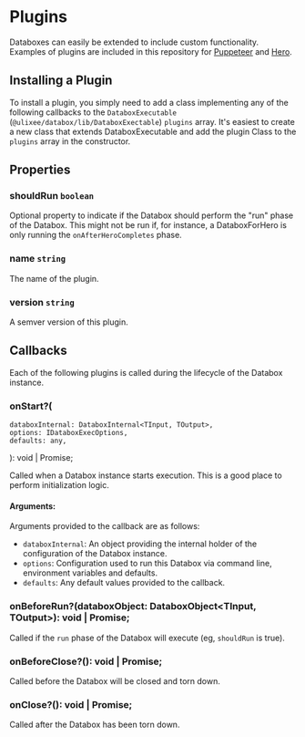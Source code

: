 # Plugins

Databoxes can easily be extended to include custom functionality. Examples of plugins are included in this repository for [Puppeteer](/docs/databox/databox-for-puppeteer) and [Hero](/docs/databox/databox-for-hero).

## Installing a Plugin

To install a plugin, you simply need to add a class implementing any of the following callbacks to the `DataboxExecutable` (`@ulixee/databox/lib/DataboxExectable`) `plugins` array. It's easiest to create a new class that extends DataboxExecutable and add the plugin Class to the `plugins` array in the constructor.

## Properties

### shouldRun `boolean`

Optional property to indicate if the Databox should perform the "run" phase of the Databox. This might not be run if, for instance, a DataboxForHero is only running the `onAfterHeroCompletes` phase.

### name `string`

The name of the plugin.

### version `string`

A semver version of this plugin.

## Callbacks

Each of the following plugins is called during the lifecycle of the Databox instance.

### onStart?(

    databoxInternal: DataboxInternal<TInput, TOutput>,
    options: IDataboxExecOptions,
    defaults: any,

): void | Promise<void>;

Called when a Databox instance starts execution. This is a good place to perform initialization logic.

#### **Arguments**:

Arguments provided to the callback are as follows:

- `databoxInternal`: An object providing the internal holder of the configuration of the Databox instance.
- `options`: Configuration used to run this Databox via command line, environment variables and defaults.
- `defaults`: Any default values provided to the callback.

### onBeforeRun?(databoxObject: DataboxObject<TInput, TOutput>): void | Promise<void>;

Called if the `run` phase of the Databox will execute (eg, `shouldRun` is true).

### onBeforeClose?(): void | Promise<void>;

Called before the Databox will be closed and torn down.

### onClose?(): void | Promise<void>;

Called after the Databox has been torn down.
